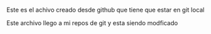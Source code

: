 Este es el achivo creado desde github que tiene que estar en 
git local

Este archivo llego a mi repos de git y esta siendo
modficado